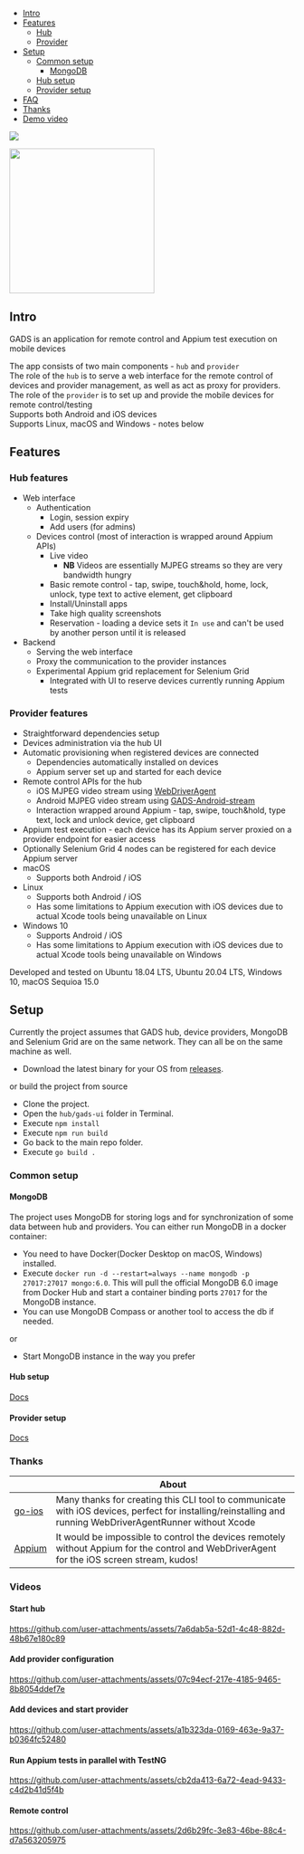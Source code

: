 - [Intro](#intro)  
- [Features](#features)  
  - [Hub](#hub-features)
  - [Provider](#provider-features)
- [Setup](#setup) 
  - [Common setup](#common-setup)
    - [MongoDB](#mongodb)
  - [Hub setup](./docs/hub.md)
  - [Provider setup](./docs/provider.md)
- [FAQ](./docs/faq.md)
- [Thanks](#thanks)
- [Demo video](#demo-video)

[![](https://dcbadge.vercel.app/api/server/5amWvknKQd)](https://discord.gg/5amWvknKQd)

<img src="/docs/gads-logo.png" width="256"/>

## Intro
GADS is an application for remote control and Appium test execution on mobile devices  

The app consists of two main components  - `hub` and `provider`  
The role of the `hub` is to serve a web interface for the remote control of devices and provider management, as well as act as proxy for providers.  
The role of the `provider` is to set up and provide the mobile devices for remote control/testing  
Supports both Android and iOS devices  
Supports Linux, macOS and Windows - notes below

## Features
### Hub features
- Web interface
  - Authentication
    - Login, session expiry
    - Add users (for admins)
  - Devices control (most of interaction is wrapped around Appium APIs)
    - Live video
      - **NB** Videos are essentially MJPEG streams so they are very bandwidth hungry
    - Basic remote control - tap, swipe, touch&hold, home, lock, unlock, type text to active element, get clipboard
    - Install/Uninstall apps
    - Take high quality screenshots
    - Reservation - loading a device sets it `In use` and can't be used by another person until it is released
- Backend
  - Serving the web interface
  - Proxy the communication to the provider instances
  - Experimental Appium grid replacement for Selenium Grid
    - Integrated with UI to reserve devices currently running Appium tests

### Provider features
- Straightforward dependencies setup
- Devices administration via the hub UI
- Automatic provisioning when registered devices are connected
  - Dependencies automatically installed on devices 
  - Appium server set up and started for each device
- Remote control APIs for the hub
  - iOS MJPEG video stream using [WebDriverAgent](https://github.com/appium/WebDriverAgent)
  - Android MJPEG video stream using [GADS-Android-stream](https://github.com/shamanec/GADS-Android-stream)
  - Interaction wrapped around Appium - tap, swipe, touch&hold, type text, lock and unlock device, get clipboard
- Appium test execution - each device has its Appium server proxied on a provider endpoint for easier access
- Optionally Selenium Grid 4 nodes can be registered for each device Appium server
- macOS
  - Supports both Android / iOS
- Linux
  - Supports both Android / iOS
  - Has some limitations to Appium execution with iOS devices due to actual Xcode tools being unavailable on Linux
- Windows 10
  - Supports Android / iOS
  - Has some limitations to Appium execution with iOS devices due to actual Xcode tools being unavailable on Windows

Developed and tested on Ubuntu 18.04 LTS, Ubuntu 20.04 LTS, Windows 10, macOS Sequioa 15.0

## Setup
Currently the project assumes that GADS hub, device providers, MongoDB and Selenium Grid are on the same network. They can all be on the same machine as well.
- Download the latest binary for your OS from [releases](https://github.com/shamanec/GADS/releases).

or build the project from source 
- Clone the project.
- Open the `hub/gads-ui` folder in Terminal.
- Execute `npm install`
- Execute `npm run build`
- Go back to the main repo folder.
- Execute `go build .`

### Common setup
#### MongoDB
The project uses MongoDB for storing logs and for synchronization of some data between hub and providers.
You can either run MongoDB in a docker container:  
- You need to have Docker(Docker Desktop on macOS, Windows) installed.
- Execute `docker run -d --restart=always --name mongodb -p 27017:27017 mongo:6.0`. This will pull the official MongoDB 6.0 image from Docker Hub and start a container binding ports `27017` for the MongoDB instance.
- You can use MongoDB Compass or another tool to access the db if needed.

or  
- Start MongoDB instance in the way you prefer

#### Hub setup
[Docs](./docs/hub.md)  

#### Provider setup
[Docs](./docs/provider.md)

### Thanks

| | About                                                                                                                                                              |
|---|--------------------------------------------------------------------------------------------------------------------------------------------------------------------| 
|[go-ios](https://github.com/danielpaulus/go-ios)| Many thanks for creating this CLI tool to communicate with iOS devices, perfect for installing/reinstalling and running WebDriverAgentRunner without Xcode |
|[Appium](https://github.com/appium)| It would be impossible to control the devices remotely without Appium for the control and WebDriverAgent for the iOS screen stream, kudos!                         |  

### Videos
#### Start hub
https://github.com/user-attachments/assets/7a6dab5a-52d1-4c48-882d-48b67e180c89

#### Add provider configuration
https://github.com/user-attachments/assets/07c94ecf-217e-4185-9465-8b8054ddef7e

#### Add devices and start provider
https://github.com/user-attachments/assets/a1b323da-0169-463e-9a37-b0364fc52480

#### Run Appium tests in parallel with TestNG
https://github.com/user-attachments/assets/cb2da413-6a72-4ead-9433-c4d2b41d5f4b

#### Remote control
https://github.com/user-attachments/assets/2d6b29fc-3e83-46be-88c4-d7a563205975




